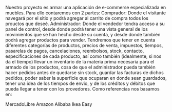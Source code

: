 Nuestro proyecto es armar una aplicación de e-commerse especializada en muebles. Para ello contaremos con 2 partes:
Comprador: Donde el visitante navegará por el sitio y podrá agregar al carrito de compra todos los prouctos que deseé.
Administrador: Donde el vendedor tendra acceso a su panel de control, desde donde podrá tener una vista general de los movimientos que se han hecho desde su cuenta, y desde donde también podrá agregar productos para vender. Tendremos que tener en cuenta diferentes categorías de productos, precios de venta, impuestos, tiempos, pasarelas de pagos, cancelaciones, reembolsos, stock, contacto, especificaciones de cada producto, así como también (idealmente, si nos da el tiempo) llevar un inventario de la materia prima necesaria para el armado de los productos, cosa de que el administrador pueda también hacer pedidos antes de quedarse sin stock, guardar las facturas de dichos pedidos, poder saber la superficie que ocuparan en donde sean guardados, tener una idea de los tiempos de envio, y de los créditos y débitos que pueda llegar a tener con los provedores.
Como referencias nos basamos en:

MercadoLibre
Amazon
Alibaba
Ikea
Easy
